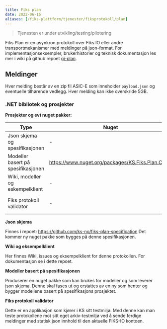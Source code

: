 ```yaml
---
title: Fiks plan
date: 2022-06-16
aliases: [/fiks-plattform/tjenester/fiksprotokoll/plan]
---
```


> Tjenesten er under utvikling/testing/pilotering

Fiks Plan er en asynkron protokoll over Fiks IO eller andre transportmekanismer med meldinger på json-format.
For implementasjonseksempler, brukerhistorier og teknisk dokumentasjon les mer i wiki på github repoet [gi-plan](https://github.com/ks-no/gi-plan/wiki).

## Meldinger

Hver melding består av en zip fil ASIC-E som inneholder `payload.json` og eventuelle tilhørende vedlegg.
Hver melding kan ikke overskride 5GB.

### .NET bibliotek og prosjekter

**Prosjekter og evt nuget pakker:**

| Type                               | Nuget                                                                                                           | Github                                                       |
|------------------------------------|-----------------------------------------------------------------------------------------------------------------|--------------------------------------------------------------| 
| Json skjema og spesifikasjonen     | -                                                                                                               | https://github.com/ks-no/fiks-plan-specification             |
| Modeller basert på spesifikasjonen | https://www.nuget.org/packages/KS.Fiks.Plan.Client                                                                                                                | https://github.com/ks-no/fiks-plan-client-dotnet             |
| Wiki, modeller og eskempelklient   | -                                                                                                               | https://github.com/ks-no/gi-plan                             |
| Fiks protokoll validator           | -                                                                                                               | https://github.com/ks-no/fiks-protokoll-validator            |

**Json skjema**

Finnes i repoet: https://github.com/ks-no/fiks-plan-specification
Det kommer ny nuget pakke som bygges på denne spesifikasjonen.

**Wiki og eksempelklient**

Her finnes Wiki, issues og eksempelklient for denne protokollen.
For dokumentasjon se i dette repoet.

**Modeller basert på spesifikasjonen**

Produserer en nuget pakke som kan brukes for modeller og som leverer json skjema.
Denne skal fases ut og erstattes av en ny som henter og bygger modellene basert på spesifikasjons prosjektet.

**Fiks protokoll validator**

Dette er en applikasjon som kjører i KS sitt testmiljø. Med denne kan man teste protokollene mot sitt eget arkiv-testmiljø ved å sende ferdige meldinger med statisk json innhold til den aktuelle FIKS-IO kontoen.


